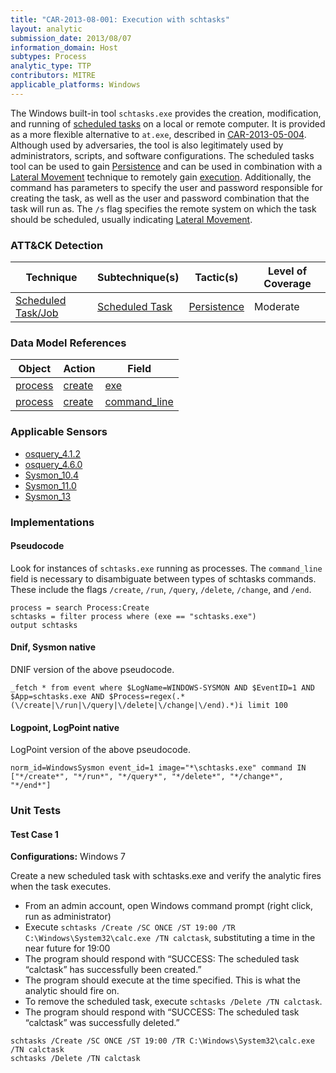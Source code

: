 ```yaml
---
title: "CAR-2013-08-001: Execution with schtasks"
layout: analytic
submission_date: 2013/08/07
information_domain: Host
subtypes: Process
analytic_type: TTP
contributors: MITRE
applicable_platforms: Windows
---
```


The Windows built-in tool `schtasks.exe` provides the creation, modification, and running of [scheduled tasks](https://attack.mitre.org/techniques/T1053) on a local or remote computer. It is provided as a more flexible alternative to `at.exe`, described in [CAR-2013-05-004](../CAR-2013-05-004). Although used by adversaries, the tool is also legitimately used by administrators, scripts, and software configurations. The scheduled tasks tool can be used to gain [Persistence](https://attack.mitre.org/tactics/TA0003) and can be used in combination with a [Lateral Movement](https://attack.mitre.org/tactics/TA0008) technique to remotely gain [execution](https://attack.mitre.org/tactics/TA0002). Additionally, the command has parameters to specify the user and password responsible for creating the task, as well as the user and password combination that the task will run as. The `/s` flag specifies the remote system on which the task should be scheduled, usually indicating [Lateral Movement](https://attack.mitre.org/tactics/TA0008).


### ATT&CK Detection

|Technique|Subtechnique(s)|Tactic(s)|Level of Coverage|
|---|---|---|---|
|[Scheduled Task/Job](https://attack.mitre.org/techniques/T1053/)|[Scheduled Task](https://attack.mitre.org/techniques/T1053/005/)|[Persistence](https://attack.mitre.org/tactics/TA0003/)|Moderate|

### Data Model References

|Object|Action|Field|
|---|---|---|
|[process](/data_model/process) | [create](/data_model/process#create) | [exe](/data_model/process#exe) |
|[process](/data_model/process) | [create](/data_model/process#create) | [command_line](/data_model/process#command_line) |


### Applicable Sensors

- [osquery_4.1.2](/sensors/osquery_4.1.2)
- [osquery_4.6.0](/sensors/osquery_4.6.0)
- [Sysmon_10.4](/sensors/sysmon_10.4)
- [Sysmon_11.0](/sensors/sysmon_11.0)
- [Sysmon_13](/sensors/sysmon_13)

### Implementations

#### Pseudocode

Look for instances of `schtasks.exe` running as processes. The `command_line` field is necessary to disambiguate between types of schtasks commands. These include the flags `/create`, `/run`, `/query`, `/delete`, `/change`, and `/end`.


```
process = search Process:Create
schtasks = filter process where (exe == "schtasks.exe")
output schtasks
```


#### Dnif, Sysmon native

DNIF version of the above pseudocode.


```
_fetch * from event where $LogName=WINDOWS-SYSMON AND $EventID=1 AND $App=schtasks.exe AND $Process=regex(.*(\/create|\/run|\/query|\/delete|\/change|\/end).*)i limit 100
```


#### Logpoint, LogPoint native

LogPoint version of the above pseudocode.


```
norm_id=WindowsSysmon event_id=1 image="*\schtasks.exe" command IN ["*/create*", "*/run*", "*/query*", "*/delete*", "*/change*", "*/end*"]
```



### Unit Tests

#### Test Case 1

**Configurations:** Windows 7

Create a new scheduled task with schtasks.exe and verify the analytic fires when the task executes.
* From an admin account, open Windows command prompt (right click, run as administrator)
* Execute `schtasks /Create /SC ONCE /ST 19:00 /TR C:\Windows\System32\calc.exe /TN calctask`, substituting a time in the near future for 19:00
* The program should respond with “SUCCESS: The scheduled task “calctask” has successfully been created.”
* The program should execute at the time specified. This is what the analytic should fire on.
* To remove the scheduled task, execute `schtasks /Delete /TN calctask`.
* The program should respond with “SUCCESS: The scheduled task “calctask” was successfully deleted.”

```
schtasks /Create /SC ONCE /ST 19:00 /TR C:\Windows\System32\calc.exe /TN calctask
schtasks /Delete /TN calctask
```



